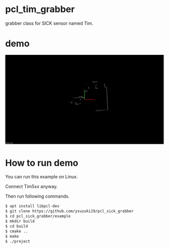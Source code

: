 # pcl_tim_grabber
grabber class for SICK sensor named Tim.

# demo
<p align="center"><img src="tim_grabber_demo.gif"></p>

# How to run demo
You can run this example on Linux.

Connect Tim5xx anyway.

Then run following commands.

```
$ apt install libpcl-dev
$ git clone https://github.com/ysuzuki19/pcl_sick_grabber
$ cd pcl_sick_grabber/example
$ mkdir build
$ cd build
$ cmake ..
$ make
$ ./project
```
